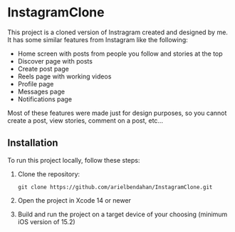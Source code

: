 # InstagramClone

This project is a cloned version of Instragram created and designed by me. It has some similar features from Instagram like the following:

- Home screen with posts from people you follow and stories at the top
- Discover page with posts
- Create post page
- Reels page with working videos
- Profile page
- Messages page
- Notifications page


Most of these features were made just for design purposes, so you cannot create a post, view stories, comment on a post, etc...

## Installation

To run this project locally, follow these steps:

1. Clone the repository:
   
   ```
   git clone https://github.com/arielbendahan/InstagramClone.git
   ```
2. Open the project in Xcode 14 or newer
3. Build and run the project on a target device of your choosing (minimum iOS version of 15.2)
